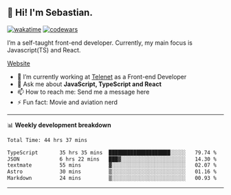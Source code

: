 ## 👋 Hi! I'm Sebastian.

[![wakatime](https://wakatime.com/badge/user/df0036c6-328a-4a39-be9b-e49417ed22a1.svg)](https://wakatime.com/@df0036c6-328a-4a39-be9b-e49417ed22a1)
[![codewars](https://www.codewars.com/users/sebavuye/badges/small)](https://www.codewars.com/users/sebavuye)

I’m a self-taught front-end developer. Currently, my main focus is Javascript(TS) and React.

[Website](https://sebastianvuye.be)

- 🔭 I’m currently working at [Telenet](https://telenet.be/) as a Front-end Developer
- 💬 Ask me about **JavaScript, TypeScript and React**
- 📫 How to reach me: Send me a message here
- ⚡ Fun fact: Movie and aviation nerd

-------

📊 **Weekly development breakdown**

<!--START_SECTION:waka-->

```txt
Total Time: 44 hrs 37 mins

TypeScript       35 hrs 35 mins  ████████████████████░░░░░   79.74 %
JSON             6 hrs 22 mins   ███▓░░░░░░░░░░░░░░░░░░░░░   14.30 %
textmate         55 mins         ▓░░░░░░░░░░░░░░░░░░░░░░░░   02.07 %
Astro            30 mins         ▒░░░░░░░░░░░░░░░░░░░░░░░░   01.16 %
Markdown         24 mins         ▒░░░░░░░░░░░░░░░░░░░░░░░░   00.93 %
```

<!--END_SECTION:waka-->
-------
